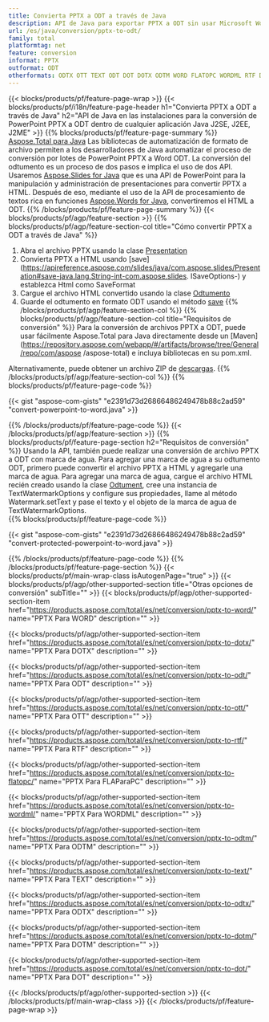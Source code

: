 ```yaml
---
title: Convierta PPTX a ODT a través de Java
description: API de Java para exportar PPTX a ODT sin usar Microsoft Word o PowerPoint
url: /es/java/conversion/pptx-to-odt/
family: total
platformtag: net
feature: conversion
informat: PPTX
outformat: ODT
otherformats: ODTX OTT TEXT ODT DOT DOTX ODTM WORD FLATOPC WORDML RTF DOTM
---
```

{{< blocks/products/pf/feature-page-wrap >}}
{{< blocks/products/pf/i18n/feature-page-header h1="Convierta PPTX a ODT a través de Java" h2="API de Java en las instalaciones para la conversión de PowerPoint PPTX a ODT dentro de cualquier aplicación Java J2SE, J2EE, J2ME" >}}
{{% blocks/products/pf/feature-page-summary %}}
[Aspose.Total para Java](https://products.aspose.com/total/java/) Las bibliotecas de automatización de formato de archivo permiten a los desarrolladores de Java automatizar el proceso de conversión por lotes de PowerPoint PPTX a Word ODT. La conversión del odtumento es un proceso de dos pasos e implica el uso de dos API. Usaremos [Aspose.Slides for Java](https://products.aspose.com/slides/java/) que es una API de PowerPoint para la manipulación y administración de presentaciones para convertir PPTX a HTML. Después de eso, mediante el uso de la API de procesamiento de textos rica en funciones [Aspose.Words for Java](https://products.aspose.com/words/java/), convertiremos el HTML a ODT.
{{% /blocks/products/pf/feature-page-summary  %}}
{{< blocks/products/pf/agp/feature-section >}}
{{% blocks/products/pf/agp/feature-section-col title="Cómo convertir PPTX a ODT a través de Java" %}}
1. Abra el archivo PPTX usando la clase [Presentation](https://apireference.aspose.com/slides/java/com.aspose.slides/Presentation)
2. Convierta PPTX a HTML usando [save](https://apireference.aspose.com/slides/java/com.aspose.slides/Presentation#save-java.lang.String-int-com.aspose.slides. ISaveOptions-) y establezca Html como SaveFormat
3. Cargue el archivo HTML convertido usando la clase [Odtumento](https://apireference.aspose.com/words/java/com.aspose.words/Odtument)
4. Guarde el odtumento en formato ODT usando el método [save](https://apireference.aspose.com/words/java/com.aspose.words/Odtument#save(java.lang.String,int))
{{% /blocks/products/pf/agp/feature-section-col %}}
{{% blocks/products/pf/agp/feature-section-col title="Requisitos de conversión" %}}
Para la conversión de archivos PPTX a ODT, puede usar fácilmente Aspose.Total para Java directamente desde un [Maven](https://repository.aspose.com/webapp/#/artifacts/browse/tree/General/repo/com/aspose /aspose-total) e incluya bibliotecas en su pom.xml.

Alternativamente, puede obtener un archivo ZIP de [descargas](https://downloads.aspose.com/total/java).
{{% /blocks/products/pf/agp/feature-section-col %}}
{{% blocks/products/pf/feature-page-code %}}

{{< gist "aspose-com-gists" "e2391d73d26866486249478b88c2ad59" "convert-powerpoint-to-word.java" >}}


{{% /blocks/products/pf/feature-page-code %}}
{{< /blocks/products/pf/agp/feature-section >}}
{{% blocks/products/pf/feature-page-section  h2="Requisitos de conversión" %}}
Usando la API, también puede realizar una conversión de archivo PPTX a ODT con marca de agua. Para agregar una marca de agua a su odtumento ODT, primero puede convertir el archivo PPTX a HTML y agregarle una marca de agua. Para agregar una marca de agua, cargue el archivo HTML recién creado usando la clase [Odtument](https://apireference.aspose.com/words/java/com.aspose.words/Odtument), cree una instancia de TextWatermarkOptions y configure sus propiedades, llame al método Watermark.setText y pase el texto y el objeto de la marca de agua de TextWatermarkOptions.  
{{% blocks/products/pf/feature-page-code %}}

{{< gist "aspose-com-gists" "e2391d73d26866486249478b88c2ad59" "convert-protected-powerpoint-to-word.java" >}}

{{% /blocks/products/pf/feature-page-code  %}}
{{% /blocks/products/pf/feature-page-section %}}
{{< blocks/products/pf/main-wrap-class isAutogenPage="true" >}}
{{< blocks/products/pf/agp/other-supported-section title="Otras opciones de conversión" subTitle="" >}}
{{< blocks/products/pf/agp/other-supported-section-item href="https://products.aspose.com/total/es/net/conversion/pptx-to-word/" name="PPTX Para WORD" description="" >}}

{{< blocks/products/pf/agp/other-supported-section-item href="https://products.aspose.com/total/es/net/conversion/pptx-to-dotx/" name="PPTX Para DOTX" description="" >}}

{{< blocks/products/pf/agp/other-supported-section-item href="https://products.aspose.com/total/es/net/conversion/pptx-to-odt/" name="PPTX Para ODT" description="" >}}

{{< blocks/products/pf/agp/other-supported-section-item href="https://products.aspose.com/total/es/net/conversion/pptx-to-ott/" name="PPTX Para OTT" description="" >}}

{{< blocks/products/pf/agp/other-supported-section-item href="https://products.aspose.com/total/es/net/conversion/pptx-to-rtf/" name="PPTX Para RTF" description="" >}}

{{< blocks/products/pf/agp/other-supported-section-item href="https://products.aspose.com/total/es/net/conversion/pptx-to-flatopc/" name="PPTX Para FLAParaPC" description="" >}}

{{< blocks/products/pf/agp/other-supported-section-item href="https://products.aspose.com/total/es/net/conversion/pptx-to-wordml/" name="PPTX Para WORDML" description="" >}}

{{< blocks/products/pf/agp/other-supported-section-item href="https://products.aspose.com/total/es/net/conversion/pptx-to-odtm/" name="PPTX Para ODTM" description="" >}}

{{< blocks/products/pf/agp/other-supported-section-item href="https://products.aspose.com/total/es/net/conversion/pptx-to-text/" name="PPTX Para TEXT" description="" >}}

{{< blocks/products/pf/agp/other-supported-section-item href="https://products.aspose.com/total/es/net/conversion/pptx-to-odtx/" name="PPTX Para ODTX" description="" >}}

{{< blocks/products/pf/agp/other-supported-section-item href="https://products.aspose.com/total/es/net/conversion/pptx-to-dotm/" name="PPTX Para DOTM" description="" >}}

{{< blocks/products/pf/agp/other-supported-section-item href="https://products.aspose.com/total/es/net/conversion/pptx-to-dot/" name="PPTX Para DOT" description="" >}}


{{< /blocks/products/pf/agp/other-supported-section >}}
{{< /blocks/products/pf/main-wrap-class >}}
{{< /blocks/products/pf/feature-page-wrap >}}